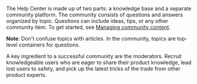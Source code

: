 
The Help Center is made up of two parts: a knowledge base and a separate community platform. The community consists of questions and answers organized by topic. Questions can include ideas, tips, or any other community item. To get started, see <a href=https://support.zendesk.com/hc/en-us/articles/203664406>Managing community content</a>. 

**Note**: Don't confuse topics with articles. In the community, topics are top-level containers for questions.

A key ingredient to a successful community are the moderators. Recruit knowledgeable users who are eager to share their product knowledge, lead lost users to safety, and pick up the latest tricks of the trade from other product experts. 
